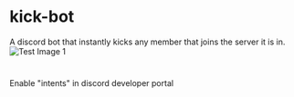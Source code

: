 # kick-bot
A discord bot that instantly kicks any member that joins the server it is in.
![Test Image 1](https://i.imgur.com/GcLoq6D.gif)
# 
Enable "intents" in discord developer portal

